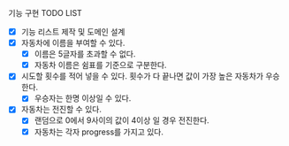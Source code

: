 기능 구현 TODO LIST
- [x] 기능 리스트 제작 및 도메인 설계
- [x] 자동차에 이름을 부여할 수 있다.
  - [x] 이름은 5글자를 초과할 수 없다.
  - [x] 자동차 이름은 쉼표를 기준으로 구분한다.
- [x] 시도할 횟수를 적어 넣을 수 있다. 횟수가 다 끝나면 값이 가장 높은 자동차가 우승한다.
  - [x] 우승자는 한명 이상일 수 있다.
- [x] 자동차는 전진할 수 있다.
  - [x] 랜덤으로 0에서 9사이의 값이 4이상 일 경우 전진한다.
  - [x] 자동차는 각자 progress를 가지고 있다.
